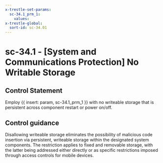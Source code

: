 ```yaml
---
x-trestle-set-params:
  sc-34.1_prm_1:
    values:
x-trestle-global:
  sort-id: sc-34.01
---
```


# sc-34.1 - \[System and Communications Protection\] No Writable Storage

## Control Statement

Employ {{ insert: param, sc-34.1_prm_1 }} with no writeable storage that is persistent across component restart or power on/off.

## Control guidance

Disallowing writeable storage eliminates the possibility of malicious code insertion via persistent, writeable storage within the designated system components. The restriction applies to fixed and removable storage, with the latter being addressed either directly or as specific restrictions imposed through access controls for mobile devices.

